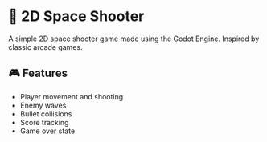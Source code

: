 # 🚀 2D Space Shooter

A simple 2D space shooter game made using the Godot Engine. Inspired by classic arcade games.

## 🎮 Features
- Player movement and shooting
- Enemy waves
- Bullet collisions
- Score tracking
- Game over state
